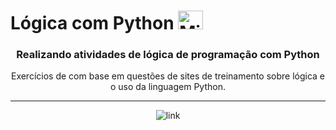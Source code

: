 # Lógica com Python <img align="" title="Python" alt="Michelly-Python" height="30" width="40" src="https://cdn.jsdelivr.net/gh/devicons/devicon/icons/python/python-original.svg">
<div align="center">
  
### Realizando atividades de lógica de programação com Python

 Exercícios de com base em questões de sites de treinamento sobre lógica e o uso da linguagem Python.
***
![link](https://i.imgur.com/qpFBbmO.gif)
</div>
